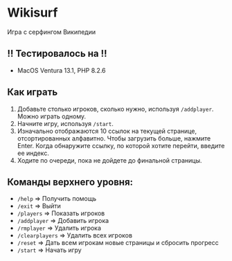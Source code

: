 # Wikisurf
Игра с серфингом Википедии

## ‼️ Тестировалось на ‼️
- MacOS Ventura 13.1, PHP 8.2.6

## Как играть
1. Добавьте столько игроков, сколько нужно, используя `/addplayer`. Можно играть одному.
2. Начните игру, используя `/start`.
3. Изначально отображаются 10 ссылок на текущей странице, отсортированных алфавитно. Чтобы загрузить больше, нажмите Enter. Когда обнаружите ссылку, по которой хотите перейти, введите ее индекс.
4. Ходите по очереди, пока не дойдете до финальной страницы.

## Команды верхнего уровня:
- `/help` => Получить помощь
- `/exit` => Выйти
- `/players` => Показать игроков
- `/addplayer` => Добавить игрока
- `/rmplayer` => Удалить игрока
- `/clearplayers` => Удалить всех игроков
- `/reset` => Дать всем игрокам новые страницы и сбросить прогресс
- `/start` => Начать игру

